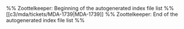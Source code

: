 %% Zoottelkeeper: Beginning of the autogenerated index file list  %%
 [[c3/mda/tickets/MDA-1739|MDA-1739]]
%% Zoottelkeeper: End of the autogenerated index file list  %%
